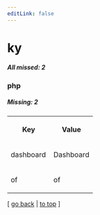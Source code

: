 ```yaml
---
editLink: false
---
```


# ky

##### All missed: 2


### php

##### Missing: 2

<table width="100%">
<tr><th width="50%">

Key

</th><th width="50%">

Value

</th></tr>
<tr><td width="50%">

dashboard

</td><td width="50%">

Dashboard

</td></tr>
<tr><td width="50%">

of

</td><td width="50%">

of

</td></tr>
</table>

[ [go back](../status.md) | [to top](#) ]

